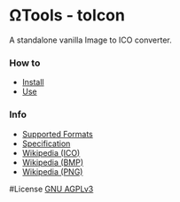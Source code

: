 # ΩTools - toIcon
A standalone vanilla Image to ICO converter.

### How to
* [Install](./wiki/Install.md)
* [Use](./wiki/Use.md)

### Info
* [Supported Formats](./wiki/Supported.md)
* [Specification](./wiki/Specification.md)
* [Wikipedia (ICO)](https://en.wikipedia.org/wiki/ICO_(file_format))
* [Wikipedia (BMP)](https://en.wikipedia.org/wiki/BMP_file_format)
* [Wikipedia (PNG)](https://en.wikipedia.org/wiki/Portable_Network_Graphics)


#License
[GNU AGPLv3](License)
